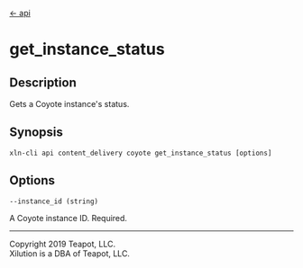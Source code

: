 [<- api](../../../api/index.md)

# get_instance_status

## Description

Gets a Coyote instance's status.

## Synopsis

```
xln-cli api content_delivery coyote get_instance_status [options]
```

## Options

`--instance_id (string)`

A Coyote instance ID. Required.

---
Copyright 2019 Teapot, LLC.  
Xilution is a DBA of Teapot, LLC.
